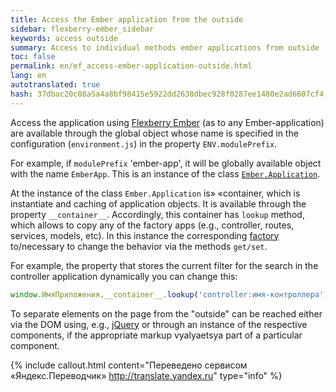 ```yaml
---
title: Access the Ember application from the outside
sidebar: flexberry-ember_sidebar
keywords: access outside
summary: Access to individual methods ember applications from outside
toc: false
permalink: en/ef_access-ember-application-outside.html
lang: en
autotranslated: true
hash: 37dbac20c08a5a4a8bf98415e5922dd2638dbec928f0287ee1480e2ad6607cf4
---
```


Access the application using [Flexberry Ember](ef_landing_page.html) (as to any Ember-application) are available through the global object whose name is specified in the configuration (`environment.js`) in the property `ENV.modulePrefix`.

For example, if `modulePrefix` 'ember-app', it will be globally available object with the name `EmberApp`. This is an instance of the class [`Ember.Application`](https://emberjs.com/api/ember/2.4/classes/Ember.Application).

At the instance of the class `Ember.Application` is» «container, which is instantiate and caching of application objects. It is available through the property `__container__`. Accordingly, this container has `lookup` method, which allows to copy any of the factory apps (e.g., controller, routes, services, models, etc). In this instance the corresponding [factory](https://guides.emberjs.com/v2.4.0/applications/dependency-injection/) to/necessary to change the behavior via the methods `get/set`.

For example, the property that stores the current filter for the search in the controller application dynamically you can change this:

```javascript
window.ИмяПриложения.__container__.lookup('controller:имя-контроллера').set('filter', 'значение');
```

To separate elements on the page from the "outside" can be reached either via the DOM using, e.g., [jQuery](https://jquery.com/) or through an instance of the respective components, if the appropriate markup vyalyaetsya part of a particular component.



{% include callout.html content="Переведено сервисом «Яндекс.Переводчик» <http://translate.yandex.ru>" type="info" %}